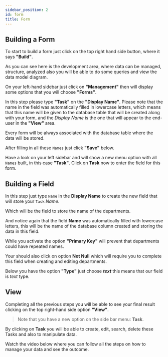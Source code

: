 ```yaml
---
sidebar_position: 2
id: form
title: Form
---
```


## Building a Form

To start to build a form just click on the top right hand side button, where it says **"Build"**.

As you can see here is the development area, where data can be managed, structure, analyzed also you will be able to do some queries and view the data model diagram.

On your left-hand sidebar just click on **"Management"** then will display some options that you will choose **"Forms"**.

In this step please type **"Task"** on the **"Display Name"**. Please note that the name in the field was automatically filled in lowercase letters, which means that this name will be given to the database table that will be created along with your form, and the _Display Name_ is the one that will appear to the end-user in the **"View"** area.

Every form will be always associated with the database table where the data will be stored.

After filling in all these `Names` just click **"Save"** below.

Have a look on your left sidebar and will show a new menu option with all `Names` built, in this case **"Task"**.
Click on **Task** now to enter the field for this form.

## Building a Field

In this step just type `Name` in the **Display Name** to create the new field that will store your `Task` _Name_.

Which will be the field to store the name of the departments.

And notice again that the field **Name** was automatically filled with lowercase letters, this will be the name of the database column created and storing the data in this field.

While you activate the option **"Primary Key"** will prevent that departments could have repeated names.

Your should also click on option **Not Null** which will require you to complete this field when creating and editing departments.

Below you have the option **"Type"** just choose **_text_** this means that our field is _text_ type.

## View

Completing all the previous steps you will be able to see your final result clicking on the top right-hand side option **"View"**.

>Note that you have a new option on the side bar menu: **Task**.

By clicking on **Task** you will be able to create, edit, search, delete these Tasks and also to manipulate data.

Watch the video below where you can follow all the steps on how to manage your data and see the outcome.
